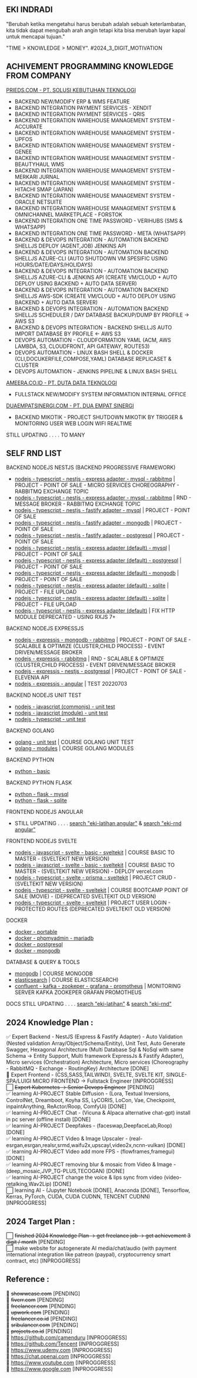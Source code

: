 ## EKI INDRADI
"Berubah ketika mengetahui harus berubah adalah sebuah keterlambatan, kita tidak dapat mengubah arah angin tetapi kita bisa merubah layar kapal untuk mencapai tujuan."

"TIME > KNOWLEDGE > MONEY". #2024_3_DIGIT_MOTIVATION

## ACHIVEMENT PROGRAMMING KNOWLEDGE FROM COMPANY

[PRIEDS.COM - PT. SOLUSI KEBUTUHAN TEKNOLOGI](https://prieds.com)<br />
- BACKEND NEW/MODIFY ERP & WMS FEATURE<br />
- BACKEND INTEGRATION PAYMENT SERVICES - XENDIT<br />
- BACKEND INTEGRATION PAYMENT SERVICES - QRIS<br />
- BACKEND INTEGRATION WAREHOUSE MANAGEMENT SYSTEM - ACCURATE<br />
- BACKEND INTEGRATION WAREHOUSE MANAGEMENT SYSTEM - UPFOS<br />
- BACKEND INTEGRATION WAREHOUSE MANAGEMENT SYSTEM - GENEE<br />
- BACKEND INTEGRATION WAREHOUSE MANAGEMENT SYSTEM - BEAUTYHAUL WMS<br />
- BACKEND INTEGRATION WAREHOUSE MANAGEMENT SYSTEM - MERKARI JURNAL<br />
- BACKEND INTEGRATION WAREHOUSE MANAGEMENT SYSTEM - HITACHI SMAP (JAPAN)<br />
- BACKEND INTEGRATION WAREHOUSE MANAGEMENT SYSTEM - ORACLE NETSUITE<br />
- BACKEND INTEGRATION WAREHOUSE MANAGEMENT SYSTEM & OMNICHANNEL MARKETPLACE - FORSTOK<br />
- BACKEND INTEGRATION ONE TIME PASSWORD - VERIHUBS (SMS & WHATSAPP)<br />
- BACKEND INTEGRATION ONE TIME PASSWORD - META (WHATSAPP)<br />
- BACKEND & DEVOPS INTEGRATION - AUTOMATION BACKEND SHELLJS DEPLOY (AGENT,JOB) JENKINS API <br />
- BACKEND & DEVOPS INTEGRATION - AUTOMATION BACKEND SHELLJS AZURE-CLI (AUTO SHUTDOWN VM SPESIFIC USING HOURS/DATE/DAYS/HOLIDAYS)<br />
- BACKEND & DEVOPS INTEGRATION - AUTOMATION BACKEND SHELLJS AZURE-CLI & JENKINS API (CREATE VM/CLOUD + AUTO DEPLOY USING BACKEND + AUTO DATA SERVER)<br />
- BACKEND & DEVOPS INTEGRATION - AUTOMATION BACKEND SHELLJS AWS-SDK (CREATE VM/CLOUD + AUTO DEPLOY USING BACKEND + AUTO DATA SERVER)<br />
- BACKEND & DEVOPS INTEGRATION - AUTOMATION BACKEND SHELLJS SCHEDULER / DAY DATABASE BACKUP/DUMP BY PROFILE -> AWS S3 <br />
- BACKEND & DEVOPS INTEGRATION - BACKEND SHELLJS AUTO IMPORT DATABASE BY PROFILE <- AWS S3 <br />
- DEVOPS AUTOMATION - CLOUDFORMATION YAML (ACM, AWS LAMBDA, S3, CLOUDFRONT, API GATEWAY, ROUTE53)<br />
- DEVOPS AUTOMATION - LINUX BASH SHELL & DOCKER (CLI,DOCUKERFILE,COMPOSE,YAML) DATABASE REPLICASET & CLUSTER<br />
- DEVOPS AUTOMATION - JENKINS PIPELINE & LINUX BASH SHELL<br />

[AMEERA.CO.ID - PT. DUTA DATA TEKNOLOGI](https://ameera.co.id)<br />
- FULLSTACK NEW/MODIFY SYSTEM INFORMATION INTERNAL OFFICE<br />

[DUAEMPATSINERGI.COM - PT. DUA EMPAT SINERGI](https://duaempatsinergi.com)<br />
- BACKEND MIKOTIK - PROJECT SHUTDOWN MIKOTIK BY TRIGGER & MONITORING USER WEB LOGIN WIFI REALTIME<br />

STILL UPDATING . . . . TO MANY

## SELF RND LIST

BACKEND NODEJS NESTJS (BACKEND PROGRESSIVE FRAMEWORK)<br />

- [nodejs - typescript - nestjs - express adapter - mysql - rabbitmq](https://github.com/EKI-INDRADI/eki-latihan-nestjs8-microservices-rabbitmq-exchange) | PROJECT - POINT OF SALE - MICRO SERVICES CHOREOGRAPHY - RABBITMQ EXCHANGE TOPIC<br />
- [nodejs - typescript - nestjs - express adapter - mysql - rabbitmq](https://github.com/EKI-INDRADI/eki-latihan-nestjs8-rabbitmq-exchange-promise-handle) | RND - MESSAGE BROKER - RABBITMQ EXCHANGE TOPIC<br />
- [nodejs - typescript - nestjs - fastify adapter - mysql](https://github.com/EKI-INDRADI/eki-latihan-nestjs-fastify-mysql) | PROJECT - POINT OF SALE<br />
- [nodejs - typescript - nestjs - fastify adapter - mongodb](https://github.com/EKI-INDRADI/eki-latihan-nestjs-fastify-mongodb) | PROJECT - POINT OF SALE<br />
- [nodejs - typescript - nestjs - fastify adapter - postgresql](https://github.com/EKI-INDRADI/eki-latihan-nestjs-fastify-postgresql) | PROJECT - POINT OF SALE<br />
- [nodejs - typescript - nestjs - express adapter (default) - mysql](https://github.com/EKI-INDRADI/eki-latihan-nestjs-mysql) | PROJECT - POINT OF SALE<br />
- [nodejs - typescript - nestjs - express adapter (default) - postgresql](https://github.com/EKI-INDRADI/eki-latihan-nestjs-postgresql) | PROJECT - POINT OF SALE<br />
- [nodejs - typescript - nestjs - express adapter (default) - mongodb](https://github.com/EKI-INDRADI/eki-latihan-nestjs-mongodb) | PROJECT - POINT OF SALE<br />
- [nodejs - typescript - nestjs - express adapter (default) - sqlite](https://github.com/EKI-INDRADI/eki-latihan-nestjs-sqlite-portable-file-upload) | PROJECT - FILE UPLOAD<br />
- [nodejs - typescript - nestjs - express adapter (default) - sqlite](https://github.com/EKI-INDRADI/eki-latihan-nestjs-sqlite-portable-file-upload) | PROJECT - FILE UPLOAD<br />
- [nodejs - typescript - nestjs - express adapter (default)](https://github.com/EKI-INDRADI/eki-latihan-nestjs-http-module-rxjs-8) | FIX HTTP MODULE DEPRECATED - USING RXJS 7+

BACKEND NODEJS EXPRESSJS<br />
- [nodejs - expressjs - mongodb - rabbitmq](eki-latihan-express-mongodb-jwt-role) | PROJECT - POINT OF SALE - SCALABLE & OPTIMIZE (CLUSTER,CHILD PROCESS) - EVENT DRIVEN/MESSAGE BROKER<br />
- [nodejs - expressjs - rabbitmq](eki-latihan-express-scalable-and-optimize) | RND - SCALABLE & OPTIMIZE (CLUSTER,CHILD PROCESS) - EVENT DRIVEN/MESSAGE BROKER<br />
- [nodejs - expressjs - nestjs - postgresql](https://github.com/EKI-INDRADI/elevenia-api-expressjs-nestjs-postgresql) | PROJECT - POINT OF SALE - ELEVENIA API<br />
- [nodejs - expressjs - angular](https://github.com/EKI-INDRADI/expressjs-angular-20220703) | TEST 20220703<br />

BACKEND NODEJS UNIT TEST<br />
- [nodejs - javascript (commonjs) - unit test](https://github.com/EKI-INDRADI/eki-latihan-nodejs-unit-test-javascript-commonjs)<br />
- [nodejs - javascript (module) - unit test](https://github.com/EKI-INDRADI/eki-latihan-nodejs-unit-test-javascript-module)<br />
- [nodejs - typescript - unit test](https://github.com/EKI-INDRADI/eki-latihan-nodejs-unit-test-typescript)<br />

BACKEND GOLANG<br />
- [golang - unit test](https://github.com/EKI-INDRADI/eki-latihan-golang-unit-test) | COURSE GOLANG UNIT TEST<br />
- [golang - modules](https://github.com/EKI-INDRADI/eki-latihan-golang-modules) | COURSE GOLANG MODULES<br />

BACKEND PYTHON<br />
- [python - basic](https://github.com/EKI-INDRADI/eki-latihan-python/tree/master/latihan_python_basic)<br />

BACKEND PYTHON FLASK<br />
- [python - flask - mysql](https://github.com/EKI-INDRADI/eki-latihan-python/tree/master/latihan_python_restful_api/python-restful-api-mysql)<br />
- [python - flask - sqlite](https://github.com/EKI-INDRADI/eki-latihan-python/tree/master/latihan_python_restful_api/python-restful-api-sqlite)<br />

FRONTEND NODEJS ANGULAR<br />
- STILL UPDATING . . . . [search "eki-latihan angular"](https://github.com/EKI-INDRADI?tab=repositories&q=eki-latihan+angular&type=&language=&sort=) & [search "eki-rnd angular"](https://github.com/EKI-INDRADI?tab=repositories&q=eki-rnd+angular&type=&language=&sort=)<br />

FRONTEND NODEJS SVELTE<br />
- [nodejs - javascript - svelte - basic - sveltekit](https://github.com/EKI-INDRADI/eki-rnd-svelte-sveltekit-2023) | COURSE BASIC TO MASTER - (SVELTEKIT NEW VERSION)<br />
- [nodejs - javascript - svelte - basic - sveltekit](https://github.com/EKI-INDRADI/mtg-counter-deploy) | COURSE BASIC TO MASTER - (SVELTEKIT NEW VERSION) - DEPLOY vercel.com<br />
- [nodejs - typescript - svelte - prisma - sveltekit](https://github.com/EKI-INDRADI/eki-rnd-svelte-monolith-crud-sveltekit-prisma) | PROJECT CRUD - (SVELTEKIT NEW VERSION)<br />
- [nodejs - typescript - svelte - sveltekit](https://github.com/EKI-INDRADI/eki-rnd-svelte-and-sveltekit) | COURSE BOOTCAMP POINT OF SALE (MOVIE) - (DEPRECATED SVELTEKIT OLD VERSION)<br />
- [nodejs - typescript - svelte - sveltekit](https://github.com/EKI-INDRADI/eki-latihan-svelte) | PROJECT USER LOGIN - PROTECTED ROUTES (DEPRECATED SVELTEKIT OLD VERSION)<br />

DOCKER<br />
- [docker - portable](https://github.com/EKI-INDRADI/eki-latihan-vm-alpine-docker-portable)<br />
- [docker - phpmyadmin - mariadb](https://github.com/EKI-INDRADI/eki-latihan-docker-phpmyadmin-mariadb)<br />
- [docker - postgresql](https://github.com/EKI-INDRADI/eki-latihan-docker-postgresql)<br />
- [docker - mongodb](https://github.com/EKI-INDRADI/eki-latihan-docker-mongodb)<br />

DATABASE & QUERY & TOOLS<br />
- [mongodb](https://github.com/EKI-INDRADI/eki-latihan-mongodb) | COURSE MONGODB<br />
- [elasticsearch](https://github.com/EKI-INDRADI/eki-latihan-elasticsearch) | COURSE ELASTICSEARCH)<br />
- [confluent - kafka - zookeper - grafana - promotheus](https://github.com/EKI-INDRADI/eki-latihan-kafka-confluent-6-monitoring-jmx_exporter-promotheus-grafana) | MONITORING SERVER KAFKA ZOOKEPER GRAFAN PROMOTHEUS<br />



DOCS STILL UPDATING . . . . [search "eki-latihan"](https://github.com/EKI-INDRADI?tab=repositories&q=eki-latihan&type=&language=&sort=) & [search "eki-rnd"](https://github.com/EKI-INDRADI?tab=repositories&q=eki-rnd&type=&language=&sort=)




## 2024 Knowledge Plan :

:white_check_mark: Expert Backend - NestJS (Express & Fastify Adapter) - Auto Validation (Nested validation Array/Object/Schema/Enitity), Unit Test, Auto Generate Swagger, Hexagonal Architecture (Multi Database Sql & NoSql with same Schema -> Entity Support, Multi framework ExpressJs & Fastify Adapter), Micro services (Orchestration) Architecture, Micro services (Choreography - RabbitMQ - Exchange - RoutingKey) Architecture [DONE]<br />
:white_square_button: Expert Frontend - (CSS,SASS,TAILWIND), SVELTE, SVELTE KIT, SINGLE-SPA/LUIGI MICRO FRONTEND -> Fullstack Engineer [INPROGGRESS]<br />
:white_large_square: ~~Expert Kubernetes -> Senior Devops Engineer~~ [PENDING]<br />
:white_check_mark: learning AI-PROJECT Stable Diffusion - (Lora, Textual Inversions, ControlNet, Dreamboot, Koyha SS, LyCORIS, LoCon, Vae, Checkpoint, inpaintAnything, ReActor/Roop, ComfyUi) [DONE]<br /> 
:white_check_mark: learning AI-PROJECT Chat - (Vicuna & Alpaca alternative chat-gpt) install in pc server (offline install) [DONE]<br /> 
:white_check_mark: learning AI-PROJECT Deepfakes - (faceswap,DeepfaceLab,Roop) [DONE]<br /> 
:white_check_mark: learning AI-PROJECT Video & Image Upscaler - (real-esrgan,esrgan,realsr,srmd,waifu2x,upscayl,video2x,ncnn-vulkan) [DONE]<br /> 
:white_check_mark: learning AI-PROJECT Video add more FPS - (flowframes,framegui) [DONE]<br /> 
:white_check_mark: learning AI-PROJECT removing blur & mosaic from Video & Image - (deep_mosaic,JVP_TG-PLUS,TECOGAN) [DONE]<br /> 
:white_check_mark: learning AI-PROJECT change the voice & lips sync from video (video-retalking,Wav2Lip) [DONE]<br /> 
:white_large_square: learning AI - (Jupyter Notebook [DONE], Anaconda [DONE], Tensorflow, Kerras, PyTorch, CUDA, CUDA CUDNN, TENCENT CUDNN) [INPROGGRESS]<br />

## 2024 Target Plan :

:white_large_square: ~~finished 2024 Knowledge Plan -> get freelance job -> get achievement 3 digit / month~~ [PENDING]<br />
:white_large_square: make website for autogenerate AI media/chat/audio (with payment international integration like patreon (paypal), cryptocurrency smart contract, etc) [INPROGGRESS]<br />


## Reference : 

:link: ~~showwcase.com~~ [PENDING]<br />
:link: ~~fiverr.com~~ [PENDING]<br />
:link: ~~freelancer.com~~ [PENDING]<br />
:link: ~~upwork.com~~ [PENDING]<br />
:link: ~~freelancer.co.id~~ [PENDING]<br />
:link: ~~sribulancer.com~~ [PENDING]<br />
:link: ~~projects.co.id~~ [PENDING]<br />
:link: https://github.com/camenduru [INPROGGRESS]<br />
:link: https://github.com/Tencent [INPROGGRESS]<br />
:link: https://www.udemy.com [INPROGGRESS]<br />
:link: https://chat.openai.com [INPROGGRESS]<br />
:link: https://www.youtube.com [INPROGGRESS]<br />
:link: https://www.google.com [INPROGGRESS]<br />